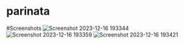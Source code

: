 # parinata
#Screenshots
![Screenshot 2023-12-16 193344](https://github.com/Chandana1709/parinata/assets/95367438/8631676a-70d1-4b58-9b11-e477514358be)
![Screenshot 2023-12-16 193359](https://github.com/Chandana1709/parinata/assets/95367438/b004b59a-9818-40ba-8c57-d1cb3b4e086c)
![Screenshot 2023-12-16 193421](https://github.com/Chandana1709/parinata/assets/95367438/e3a594b6-ae21-4c60-aa03-240e06e7f85b)
